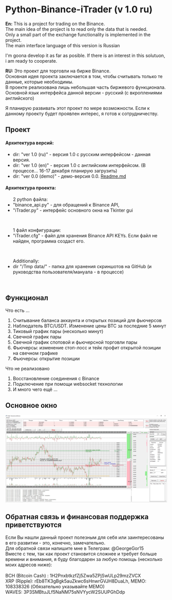 # Python-Binance-iTrader (v 1.0 ru)
<B>En:</B> This is a project for trading on the Binance.<BR>
The main idea of the project is to read only the data that is needed. <BR>
Only a small part of the exchange functionality is implemented in the project. <BR>
The main interface language of this version is Russian <BR>

I'm goona develop it as far as posible. If there is  an interest in this solutuon, i am ready to cooperate.

<B>RU:</B> Это проект для торговли на бирже Binance.<BR>
Основная идея проекта заключается в том, чтобы считывать только те данные, которые необходимы.<BR>
В проекте реализована лишь небольшая часть биржевого функционала.<BR>
Основной язык интерфейса данной версии - русский (с вкроплениями английского)<BR>

Я планирую развивать этот проект по мере возможности. Если к данному проекту будет проявлен интерес, я готов к сотрудничеству.

  
## Проект<BR>
#### Архитектура версий:
 - dir: "ver 1.0 (ru)" - версия 1.0 с русским интерфейсом - данная версия.
 - dir: "ver 1.0 (en)" - версия 1.0 с английским интерфейсом. (В процессе... 16-17 декабря планирую загрузить)  
 - dir: "ver 0.0 (demo)" - демо-версия 0.0. <A href="https://github.com/GeorgeGor15/Python-Binance-iTrader/blob/main/ver%200.0%20(demo)/README.md">Readme.md</A>   
  
#### Архитектура проекта:
<UL>2 python файла: <BR>
  <LI>"binance_api.py" - для обращений к Binance API, <BR>
  <LI>"iTrader.py" - интерфейс основного окна на Tkinter gui</OL></UL><BR>
<UL>1 файл конфигурации: <BR>
<LI>"iTrader.cfg" - файл для хранения Binance API KEYs. Если файл не найден, программа создаст его.</UL><BR>
<UL>Additionally: <BR>
 <LI>dir "/Tmp data/" - папка для хранения скриншотов на GitHub (и руководства пользователя/мануала - в процессе)</UL><BR>
      

## Функционал
Что есть ...
<OL><LI>Считывание баланса аккаунта и открытых позиций для фьючерсов
<LI>Наблюдатель BTC/USDT. Изменение цены BTC за последние 5 минут
<LI>Тиковый график пары (несколько минут)
<LI>Свечной график пары
<LI>Свечной график спотовой и фьючерсной торговли пары
<LI>Фьючерсы: изменение стоп-лосс и тейк профит открытой позиции на свечном графике
<LI>Фьючерсы: открытие позиции
</OL>
 Что не реализовано
<OL><LI>Восстановление соединения с Binance
<LI>Подключение при помощи websocket технологии
<LI>И много чего ещё ...
</OL>   
  
## Основное окно
 ![window](https://github.com/GeorgeGor15/Python-Binance-iTrader/blob/main/ver%201.0%20(ru)/Tmp%20data/MW%20(1.0).jpg?raw=true)
  
  
## Обратная связь и финансовая поддержка приветствуются<BR>
Если Вы нашли данный проект полезным для себя или заинтересованы в его развитии - это, конечно, замечательно.<BR>
Для обратной связи напишите мне в Телеграм: @GeorgeGor15<BR>
Вместе с тем, так как проект становится сложнее и требует больше времени и внимания, я буду благодарен за любую помощь (несколько моих адресов ниже):<BR>
<BR>
BCH (Bitcoin Cash)  : 1H2PnxbtkzfZj5Zwa5ZPjSwULp29mzZVCX  <BR>
XRP (Ripple): rEb8TK3gBgk5auZkwc6sHnwrGVJH8DuaLh, MEMO: 108338326 (Обязательно указывайте MEMO)<BR>
WAVES: 3P3SMBtuJLf5NaNM75sNVYycW2SUUPGhDdp
